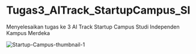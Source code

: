 # Tugas3_AITrack_StartupCampus_SI
Menyelesaikan tugas ke 3 AI Track Startup Campus Studi Independen Kampus Merdeka


![Startup-Campus-thumbnail-1](https://user-images.githubusercontent.com/83297281/190206136-86c2502a-d823-4a6d-a654-aa87fd8dfdab.png)
